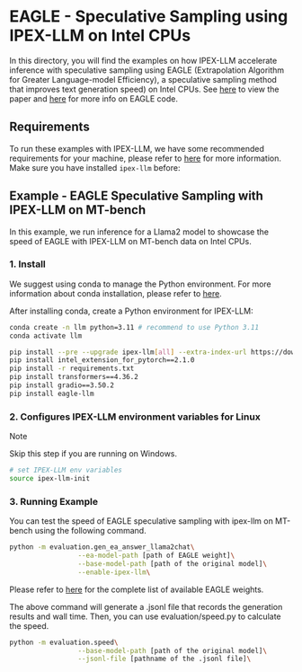 # EAGLE - Speculative Sampling using IPEX-LLM on Intel CPUs
In this directory, you will find the examples on how IPEX-LLM accelerate inference with speculative sampling using EAGLE (Extrapolation Algorithm for Greater Language-model Efficiency), a speculative sampling method that improves text generation speed) on Intel CPUs. See [here](https://arxiv.org/abs/2401.15077) to view the paper and [here](https://github.com/SafeAILab/EAGLE) for more info on EAGLE code.

## Requirements
To run these examples with IPEX-LLM, we have some recommended requirements for your machine, please refer to [here](../../README.md#system-support) for more information. Make sure you have installed `ipex-llm` before:

## Example - EAGLE Speculative Sampling with IPEX-LLM on MT-bench
In this example, we run inference for a Llama2 model to showcase the speed of EAGLE with IPEX-LLM on MT-bench data on Intel CPUs.

### 1. Install
We suggest using conda to manage the Python environment. For more information about conda installation, please refer to [here](https://conda-forge.org/download/).

After installing conda, create a Python environment for IPEX-LLM:
```bash
conda create -n llm python=3.11 # recommend to use Python 3.11
conda activate llm

pip install --pre --upgrade ipex-llm[all] --extra-index-url https://download.pytorch.org/whl/cpu
pip install intel_extension_for_pytorch==2.1.0 
pip install -r requirements.txt
pip install transformers==4.36.2
pip install gradio==3.50.2
pip install eagle-llm
```

### 2. Configures IPEX-LLM environment variables for Linux

> [!NOTE]
> Skip this step if you are running on Windows.
```bash
# set IPEX-LLM env variables
source ipex-llm-init

```
### 3. Running Example
You can test the speed of EAGLE speculative sampling with ipex-llm on MT-bench using the following command.
```bash
python -m evaluation.gen_ea_answer_llama2chat\
                 --ea-model-path [path of EAGLE weight]\
                 --base-model-path [path of the original model]\
                 --enable-ipex-llm\
```
Please refer to [here](https://github.com/SafeAILab/EAGLE#eagle-weights) for the complete list of available EAGLE weights.

The above command will generate a .jsonl file that records the generation results and wall time. Then, you can use evaluation/speed.py to calculate the speed.
```bash
python -m evaluation.speed\
                 --base-model-path [path of the original model]\
                 --jsonl-file [pathname of the .jsonl file]\
```

